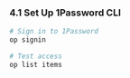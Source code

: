 ### 4.1 Set Up 1Password CLI
```bash
# Sign in to 1Password
op signin

# Test access
op list items
```
